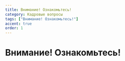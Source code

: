 ```yaml
---
title: Внимание! Ознакомьтесь!
category: Кадровые вопросы
tags: ["Внимание! Ознакомьтесь!"]
accent: true
order: 1
---
```

# Внимание! Ознакомьтесь!
